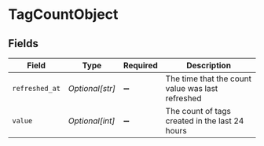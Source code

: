 # TagCountObject


## Fields

| Field                                            | Type                                             | Required                                         | Description                                      |
| ------------------------------------------------ | ------------------------------------------------ | ------------------------------------------------ | ------------------------------------------------ |
| `refreshed_at`                                   | *Optional[str]*                                  | :heavy_minus_sign:                               | The time that the count value was last refreshed |
| `value`                                          | *Optional[int]*                                  | :heavy_minus_sign:                               | The count of tags created in the last 24 hours   |